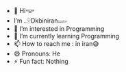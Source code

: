 - 👋 Hi𔓙
-  I’m 𓄂Dkbiniran𓆃
- 👀 I’m interested in Programming
- 🌱 I’m currently learning Programming
- 📫 How to reach me : in iran😅
- 😄 Pronouns: He
- ⚡ Fun fact: Nothing

<!---
Dkbiniran/Dkbiniran is a ✨ special ✨ repository because its `README.md` (this file) appears on your GitHub profile.
You can click the Preview link to take a look at your changes.
--->

